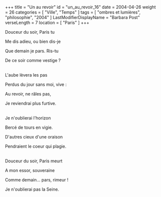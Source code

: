 +++
title = "Un au revoir"
id = "un_au_revoir_16"
date = 2004-04-26
weight = 26
categories = [ "Ville", "Temps" ]
tags = [ "ombres et lumières", "philosophie", "2004" ]
LastModifierDisplayName = "Barbara Post"
verseLength = 7
location = [ "Paris" ]
+++

Douceur du soir, Paris tu

Me dis adieu, ou bien dis-je

Que demain je pars. Ris-tu

De ce soir comme vestige ?

 \
L'aube lèvera les pas

Perdus du jour sans moi, vive :

Au revoir, ne râles pas,

Je reviendrai plus furtive.

 \
Je n'oublierai l'horizon

Bercé de tours en vigie.

D'autres cieux d'une oraison

Pendraient le coeur qui plagie.

 \
Douceur du soir, Paris meurt

A mon essor, souveraine

Comme demain... pars, rimeur !

Je n'oublierai pas la Seine.
